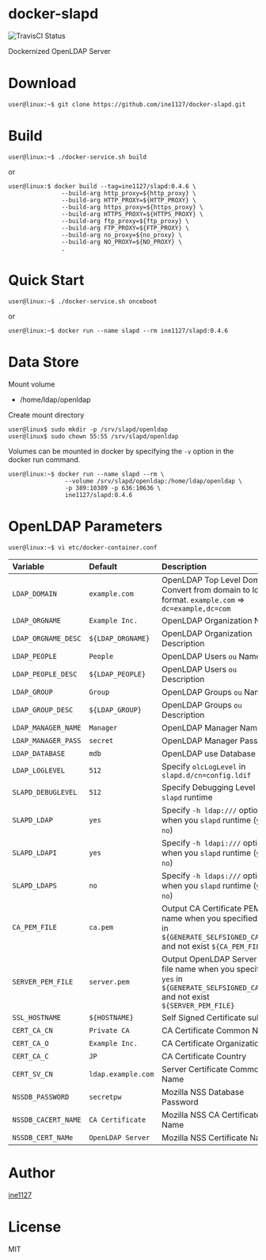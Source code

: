 # docker-slapd

![TravisCI Status](https://travis-ci.org/ine1127/docker-slapd.svg?branch=master)

Dockernized OpenLDAP Server

# Download

```shell-session
user@linux:~$ git clone https://github.com/ine1127/docker-slapd.git
```

# Build

```shell-session
user@linux:~$ ./docker-service.sh build
```

or

```shell-session
user@linux:$ docker build --tag=ine1127/slapd:0.4.6 \
               --build-arg http_proxy=${http_proxy} \
               --build-arg HTTP_PROXY=${HTTP_PROXY} \
               --build-arg https_proxy=${https_proxy} \
               --build-arg HTTPS_PROXY=${HTTPS_PROXY} \
               --build-arg ftp_proxy=${ftp_proxy} \
               --build-arg FTP_PROXY=${FTP_PROXY} \
               --build-arg no_proxy=${no_proxy} \
               --build-arg NO_PROXY=${NO_PROXY} \
               .
```

# Quick Start

```shell-session
user@linux:~$ ./docker-service.sh onceboot
```

or

```shell-session
user@linux:~$ docker run --name slapd --rm ine1127/slapd:0.4.6
```

# Data Store

Mount volume

- /home/ldap/openldap

Create mount directory

```
user@linux$ sudo mkdir -p /srv/slapd/openldap
user@linux$ sudo chown 55:55 /srv/slapd/openldap
```

Volumes can be mounted in docker by specifying the `-v` option in the docker run command.

```shell-session
user@linux:~$ docker run --name slapd --rm \
                --volume /srv/slapd/openldap:/home/ldap/openldap \
                -p 389:10389 -p 636:10636 \
                ine1127/slapd:0.4.6
```

# OpenLDAP Parameters

```shell-session
user@linux:~$ vi etc/docker-container.conf
```

|Variable|Default|Description|
|:--|:--|:--|
| `LDAP_DOMAIN` | `example.com` | OpenLDAP Top Level Domain. Convert from domain to ldif format. `example.com` => `dc=example,dc=com` |
| `LDAP_ORGNAME` | `Example Inc.` | OpenLDAP Organization Name |
| `LDAP_ORGNAME_DESC` | `${LDAP_ORGNAME}` | OpenLDAP Organization Description |
| `LDAP_PEOPLE` | `People` | OpenLDAP Users `ou` Name |
| `LDAP_PEOPLE_DESC` | `${LDAP_PEOPLE}` | OpenLDAP Users `ou` Description |
| `LDAP_GROUP` | `Group` | OpenLDAP Groups `ou` Name |
| `LDAP_GROUP_DESC` | `${LDAP_GROUP}` | OpenLDAP Groups `ou` Description  |
| `LDAP_MANAGER_NAME` | `Manager` | OpenLDAP Manager Name |
| `LDAP_MANAGER_PASS` | `secret `| OpenLDAP Manager Password |
| `LDAP_DATABASE` | `mdb` | OpenLDAP use Database |
| `LDAP_LOGLEVEL` | `512` | Specify `olcLogLevel` in `slapd.d/cn=config.ldif` |
| `SLAPD_DEBUGLEVEL` | `512` | Specify Debugging Level when `slapd` runtime |
| `SLAPD_LDAP` | `yes` | Specify `-h ldap:///` option when you `slapd` runtime (`yes` or `no`) |
| `SLAPD_LDAPI` | `yes` | Specify `-h ldapi:///` option when you `slapd` runtime (`yes` or `no`) |
| `SLAPD_LDAPS` | `no` | Specify `-h ldaps:///` option when you `slapd` runtime (`yes` or `no`) |
| `CA_PEM_FILE` | `ca.pem` | Output CA Certificate PEM file name when you specified `yes` in `${GENERATE_SELFSIGNED_CACERT}` and not exist `${CA_PEM_FILE}` |
| `SERVER_PEM_FILE` | `server.pem` | Output OpenLDAP Server PEM file name when you specified `yes` in `${GENERATE_SELFSIGNED_CACERT}` and not exist `${SERVER_PEM_FILE}` |
| `SSL_HOSTNAME` | `${HOSTNAME}` | Self Signed Certificate subject |
| `CERT_CA_CN` | `Private CA` | CA Certificate Common Name |
| `CERT_CA_O` | `Example Inc.` | CA Certificate Organization |
| `CERT_CA_C` | `JP` | CA Certificate Country |
| `CERT_SV_CN` | `ldap.example.com` | Server Certificate Common Name |
| `NSSDB_PASSWORD` | `secretpw` | Mozilla NSS Database Password |
| `NSSDB_CACERT_NAME` | `CA Certificate` | Mozilla NSS CA Certificate Name|
| `NSSDB_CERT_NAMe` | `OpenLDAP Server` | Mozilla NSS Certificate Name|

# Author

[ine1127](https://twitter.com/i_luv_kneesox)

# License

MIT
